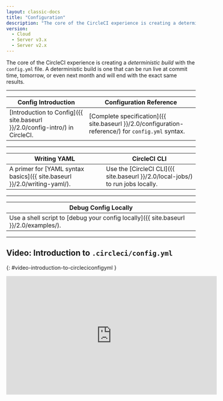 ```yaml
---
layout: classic-docs
title: "Configuration"
description: "The core of the CircleCI experience is creating a deterministic build with the config.yml file. Watch a video introduction to circleci/config.yml."
version:
  - Cloud
  - Server v3.x
  - Server v2.x
---
```


The core of the CircleCI experience is creating a *deterministic build* with the `config.yml` file. A deterministic build is one that can be run live at commit time, tomorrow, or even next month and will end with the exact same results.

<hr />

| Config Introduction                                                                                 | Configuration Reference                                                                                                    |
| --------------------------------------------------------------------------------------------------- | -------------------------------------------------------------------------------------------------------------------------- |
| [Introduction to Config]({{ site.baseurl }}/2.0/config-intro/) in CircleCI.&nbsp;&nbsp;&nbsp;&nbsp; | [Complete specification]({{ site.baseurl }}/2.0/configuration-reference/) for `config.yml` syntax.&nbsp;&nbsp;&nbsp;&nbsp; |

<hr />

| Writing YAML                                                                                       | CircleCI CLI                                                                    |
| -------------------------------------------------------------------------------------------------- | ------------------------------------------------------------------------------- |
| A primer for [YAML syntax basics]({{ site.baseurl }}/2.0/writing-yaml/).  &nbsp;&nbsp;&nbsp;&nbsp; | Use the [CircleCI CLI]({{ site.baseurl }}/2.0/local-jobs/) to run jobs locally. |

<hr />

| Debug Config Locally                                                                                           |
| -------------------------------------------------------------------------------------------------------------- |
| Use a shell script to [debug your config locally]({{ site.baseurl }}/2.0/examples/).  &nbsp;&nbsp;&nbsp;&nbsp; |

<hr />

## Video: Introduction to `.circleci/config.yml`
{: #video-introduction-to-circleciconfigyml }
<div class="video-wrapper">
<iframe width="560" height="315" src="https://www.youtube.com/embed/xOSHKNUIkjY" frameborder="0" allow="autoplay; encrypted-media" allowfullscreen></iframe>
</div>
